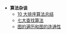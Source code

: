 * **算法杂谈**
    * [10 大排序算法总结](/algorithms/Sorting.md)
    * [七大查找算法](/algorithms/Searching.md)
    * [图的遍历和图的连通性](/algorithms/Graph_traversal_and_graph_connectivity.md)